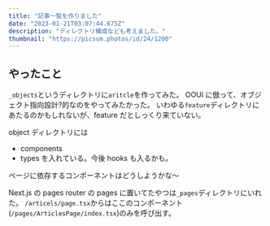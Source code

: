 ```yaml
---
title: "記事一覧を作りました"
date: "2023-01-21T03:07:44.675Z"
description: "ディレクトリ構成なども考えました。"
thumbnail: "https://picsum.photos/id/24/1200"
---
```


## やったこと

`_objects`というディレクトリに`aritcle`を作ってみた。
OOUI に倣って、オブジェクト指向設計?的なのをやってみたかった。
いわゆる`feature`ディレクトリにあたるのかもしれないが、feature だとしっくり来ていない。

object ディレクトリには

- components
- types
  を入れている。今後 hooks も入るかも。

ページに依存するコンポーネントはどうしようかな〜

Next.js の pages router の pages に置いてたやつは`_pages`ディレクトリにいれた。
`/articels/page.tsx`からはここのコンポーネント(`/pages/ArticlesPage/index.tsx`)のみを呼び出す。
